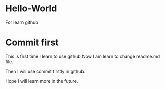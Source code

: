 # Hello-World
For learn github

# Commit first
This is first time I learn to use github.Now I am learn to change readme.md file.

Then I will use commit firstly in github.

Hope I will learn more in the future.

